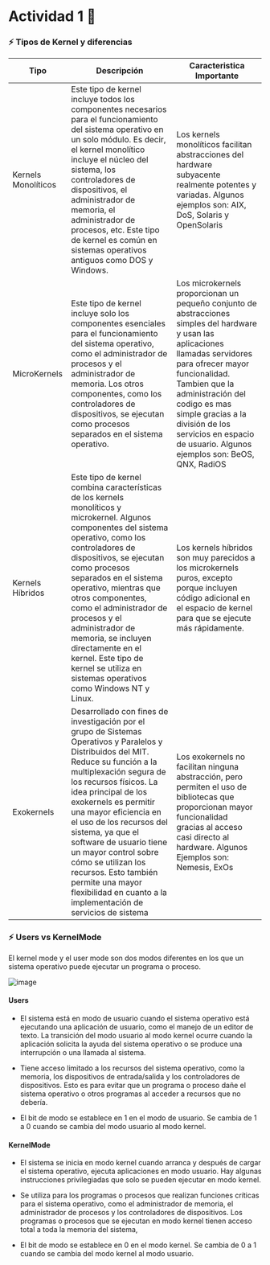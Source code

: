 # Actividad 1 :triangular_flag_on_post:
### :zap: Tipos de Kernel y diferencias
Tipo | Descripción | Caracteristica Importante |
|-----|-----|-----|
|Kernels Monolíticos | Este tipo de kernel incluye todos los componentes necesarios para el funcionamiento del sistema operativo en un solo módulo. Es decir, el kernel monolítico incluye el núcleo del sistema, los controladores de dispositivos, el administrador de memoria, el administrador de procesos, etc. Este tipo de kernel es común en sistemas operativos antiguos como DOS y Windows. | Los kernels monolíticos facilitan abstracciones del hardware subyacente realmente potentes y variadas. Algunos ejemplos son: AIX, DoS, Solaris y OpenSolaris| 
|MicroKernels | Este tipo de kernel incluye solo los componentes esenciales para el funcionamiento del sistema operativo, como el administrador de procesos y el administrador de memoria. Los otros componentes, como los controladores de dispositivos, se ejecutan como procesos separados en el sistema operativo. | Los microkernels proporcionan un pequeño conjunto de abstracciones simples del hardware y usan las aplicaciones llamadas servidores para ofrecer mayor funcionalidad. Tambien que la administración del codigo es mas simple gracias a la división de los servicios en espacio de usuario. Algunos ejemplos son: BeOS, QNX, RadiOS|
|Kernels Híbridos | Este tipo de kernel combina características de los kernels monolíticos y microkernel. Algunos componentes del sistema operativo, como los controladores de dispositivos, se ejecutan como procesos separados en el sistema operativo, mientras que otros componentes, como el administrador de procesos y el administrador de memoria, se incluyen directamente en el kernel. Este tipo de kernel se utiliza en sistemas operativos como Windows NT y Linux.| Los kernels híbridos son muy parecidos a los microkernels puros, excepto porque incluyen código adicional en el espacio de kernel para que se ejecute más rápidamente. |
|Exokernels| Desarrollado con fines de investigación por el grupo de Sistemas Operativos y Paralelos y Distribuidos del MIT. Reduce su función a la multiplexación segura de los recursos físicos. La idea principal de los exokernels es permitir una mayor eficiencia en el uso de los recursos del sistema, ya que el software de usuario tiene un mayor control sobre cómo se utilizan los recursos. Esto también permite una mayor flexibilidad en cuanto a la implementación de servicios de sistema| Los exokernels no facilitan ninguna abstracción, pero permiten el uso de bibliotecas que proporcionan mayor funcionalidad gracias al acceso casi directo al hardware. Algunos Ejemplos son: Nemesis, ExOs |

### :zap: Users vs KernelMode
El kernel mode y el user mode son dos modos diferentes en los que un sistema operativo puede ejecutar un programa o proceso.

![image](https://user-images.githubusercontent.com/18681538/214368951-d4776d90-16d0-4d8d-8176-1dc178104480.png)

#### Users
 - El sistema está en modo de usuario cuando el sistema operativo está ejecutando una aplicación de usuario, como el manejo de un editor de texto. La transición del modo usuario al modo kernel ocurre cuando la aplicación solicita la ayuda del sistema operativo o se produce una interrupción o una llamada al sistema.
 
 - Tiene acceso limitado a los recursos del sistema operativo, como la memoria, los dispositivos de entrada/salida y los controladores de dispositivos. Esto es para evitar que un programa o proceso dañe el sistema operativo o otros programas al acceder a recursos que no debería. 

 - El bit de modo se establece en 1 en el modo de usuario. Se cambia de 1 a 0 cuando se cambia del modo usuario al modo kernel.
 
#### KernelMode
- El sistema se inicia en modo kernel cuando arranca y después de cargar el sistema operativo, ejecuta aplicaciones en modo usuario. Hay algunas instrucciones privilegiadas que solo se pueden ejecutar en modo kernel.

-  Se utiliza para los programas o procesos que realizan funciones críticas para el sistema operativo, como el administrador de memoria, el administrador de procesos y los controladores de dispositivos. Los programas o procesos que se ejecutan en modo kernel tienen acceso total a toda la memoria del sistema,

- El bit de modo se establece en 0 en el modo kernel. Se cambia de 0 a 1 cuando se cambia del modo kernel al modo usuario.



